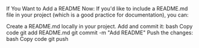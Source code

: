 If You Want to Add a README Now:
If you'd like to include a README.md file in your project (which is a good practice for documentation), you can:

Create a README.md locally in your project.
Add and commit it:
bash
Copy code
git add README.md
git commit -m "Add README"
Push the changes:
bash
Copy code
git push